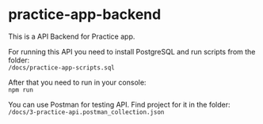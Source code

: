# practice-app-backend

This is a API Backend for Practice app.

For running this API you need to install PostgreSQL and run scripts from the folder:  
`/docs/practice-app-scripts.sql`

After that you need to run in your console:  
`npm run`

You can use Postman for testing API. Find project for it in the folder:  
`/docs/3-practice-api.postman_collection.json`
